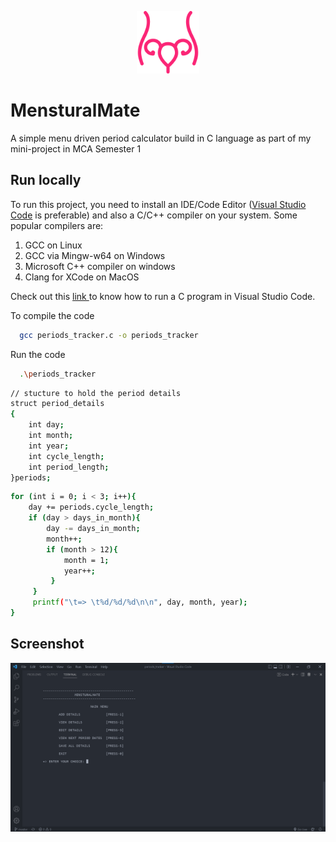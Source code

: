 <p align="center">
    <img width="100" src="./assets/icon.png" alt="Icon">
</p>

# MensturalMate

A simple menu driven period calculator build in C language as part of my mini-project in MCA Semester 1

## Run locally

To run this project, you need to install an IDE/Code Editor (<a href = "https://code.visualstudio.com/">Visual Studio Code</a> is preferable) and also a C/C++ compiler on your system. Some popular compilers are:
1. GCC on Linux
2. GCC via Mingw-w64 on Windows
3. Microsoft C++ compiler on windows
4. Clang for XCode on MacOS

Check out this <a href = "https://www.javatpoint.com/how-to-run-a-c-program-in-visual-studio-code"> link </a> to know how to run a C program in Visual Studio Code.

To compile the code

```bash
  gcc periods_tracker.c -o periods_tracker
```

Run the code 

```bash
  .\periods_tracker
```

```bash
// stucture to hold the period details
struct period_details
{
    int day;
    int month;
    int year;
    int cycle_length;
    int period_length;
}periods;
```

```bash
for (int i = 0; i < 3; i++){
    day += periods.cycle_length;
    if (day > days_in_month){
        day -= days_in_month;
        month++;
        if (month > 12){
            month = 1;
            year++;
         }
     }
     printf("\t=> \t%d/%d/%d\n\n", day, month, year);
}
```

## Screenshot

<img src="./assets/Screenshot.png">
